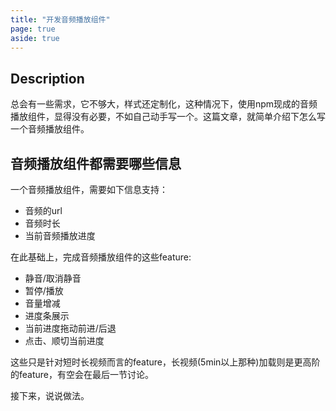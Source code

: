```yaml
---
title: "开发音频播放组件"
page: true
aside: true
---
```


## Description
总会有一些需求，它不够大，样式还定制化，这种情况下，使用npm现成的音频播放组件，显得没有必要，不如自己动手写一个。这篇文章，就简单介绍下怎么写一个音频播放组件。

## 音频播放组件都需要哪些信息
一个音频播放组件，需要如下信息支持：
- 音频的url
- 音频时长
- 当前音频播放进度

在此基础上，完成音频播放组件的这些feature:
- 静音/取消静音
- 暂停/播放
- 音量增减
- 进度条展示
- 当前进度拖动前进/后退
- 点击、顺切当前进度

这些只是针对短时长视频而言的feature，长视频(5min以上那种)加载则是更高阶的feature，有空会在最后一节讨论。

接下来，说说做法。